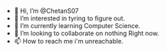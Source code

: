 - 👋 Hi, I’m @ChetanS07
- 👀 I’m interested in tyring to figure out.
- 🌱 I’m currently learning Computer Science.
- 💞️ I’m looking to collaborate on nothing Right now.
- 📫 How to reach me i'm unreachable.

<!---
ChetanS07/ChetanS07 is a ✨ special ✨ repository because its `README.md` (this file) appears on your GitHub profile.
You can click the Preview link to take a look at your changes.
--->
